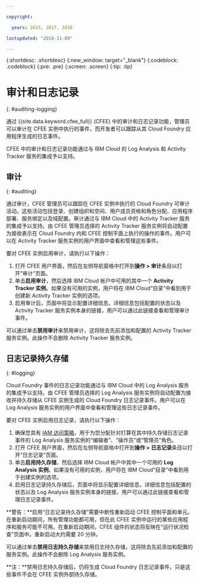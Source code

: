 ```yaml
---

copyright:

  years: 2015, 2017, 2018

lastupdated: "2018-11-09"

---
```


{:shortdesc: .shortdesc}
{:new_window: target="_blank"}
{:codeblock: .codeblock}
{:pre: .pre}
{:screen: .screen}
{:tip: .tip}

# 审计和日志记录
{: #auditing-logging}

通过 {{site.data.keyword.cfee_full}} (CFEE) 中的审计和日志记录功能，管理员可以审计在 CFEE 实例中执行的事件，而开发者可以跟踪从其 Cloud Foundry 应用程序生成的日志事件。

CFEE 中的审计和日志记录功能通过与 IBM Cloud 的 Log Analysis 和 Activity Tracker 服务的集成予以支持。

## 审计
{: #auditing}

通过审计，CFEE 管理员可以跟踪在 CFEE 实例中执行的 Cloud Foundry 可审计活动。这些活动包括登录、创建组织和空间、用户成员资格和角色分配、应用程序部署、服务绑定以及域配置。审计通过与 IBM Cloud 中的 Activity Tracker 服务的集成予以支持。由 CFEE 管理员选择的 Activity Tracker 服务实例将自动配置为接收表示在 Cloud Foundry 内和 CFEE 控制平面上执行的操作的事件。用户可以在 Activity Tracker 服务实例的用户界面中查看和管理这些事件。

要对 CFEE 实例启用审计，请执行以下操作：

1. 打开 CFEE 用户界面，然后在左侧导航窗格中打开到**操作 > 审计**条目以打开“审计”页面。
2. 单击**启用审计**，然后选择 IBM Cloud 帐户中可用的其中一个 **Activity Tracker 实例**。如果没有可用的实例，用户将在 IBM Cloud“目录”中看到用于创建新 Activity Tracker 实例的选项。
3.  启用审计后，页面中将显示配置详细信息。详细信息包括配置的状态以及 Activity Tracker 服务实例本身的链接，用户可以通过此链接查看和管理审计事件。

可以通过单击**禁用审计**来禁用审计，这将除去先前添加和配置的 Activity Tracker 服务实例。此操作不会删除 Activity Tracker 服务实例。

## 日志记录持久存储
{: #logging}

Cloud Foundry 事件的日志记录功能通过与 IBM Cloud 中的 Log Analysis 服务的集成予以支持。由 CFEE 管理员选择的 Log Analysis 服务实例将自动配置为接收并持久存储从 CFEE 实例生成的 Cloud Foundry 日志记录事件。用户可以在 Log Analysis 服务实例的用户界面中查看和管理这些日志记录事件。

要对 CFEE 实例启用日志记录，请执行以下操作：

1. 确保您具有 [IAM 访问策略](https://console.bluemix.net/iam/#/users)，用于为您分配针对打算在其中持久存储日志记录事件的 Log Analysis 服务实例的“编辑者”、“操作员”或“管理员”角色。
2. 打开 CFEE 用户界面，然后在左侧导航窗格中打开到**操作 > 日志记录**条目以打开“日志记录”页面。
3. 单击**启用持久存储**，然后选择 IBM Cloud 帐户中其中一个可用的 **Log Analysis 实例**。如果没有可用的实例，用户将在 IBM Cloud“目录”中看到用于创建实例的选项。
4. 启用日志记录持久存储后，页面中将显示配置详细信息。详细信息包括配置的状态以及 Log Analysis 服务实例本身的链接，用户可以通过此链接查看和管理日志记录事件。

**警告：**启用“日志记录持久存储”需要中断性重新启动 CFEE 控制平面和单元。在重新启动期间，所有管理功能都可用，但在此 CFEE 实例中运行的某些应用程序和服务可能不可用。在重新启动期间，CFEE 组件的状态将反映在“运行状况检查”页面中。重新启动大约需要 20 分钟。

可以通过单击**禁用日志持久存储**来禁用日志持久存储，这将除去先前添加和配置的服务实例。此操作不会删除 Log Analysis 服务实例。

**注：**禁用日志持久存储后，仍将生成 Cloud Foundry 日志记录事件，只是这些事件不会在 CFEE 实例外部持久存储。
